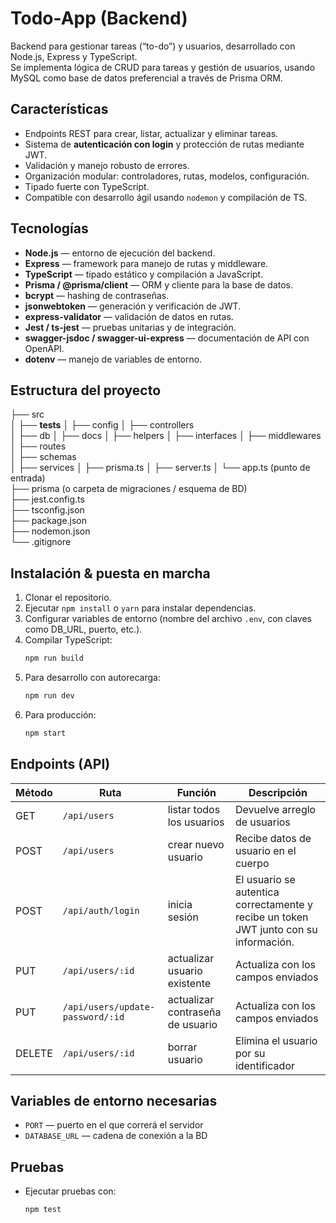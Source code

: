 # Todo-App (Backend)

Backend para gestionar tareas (“to-do”) y usuarios, desarrollado con Node.js, Express y TypeScript.  
Se implementa lógica de CRUD para tareas y gestión de usuarios, usando MySQL como base de datos preferencial a través de Prisma ORM.

## Características

- Endpoints REST para crear, listar, actualizar y eliminar tareas.
- Sistema de **autenticación con login** y protección de rutas mediante JWT.
- Validación y manejo robusto de errores.
- Organización modular: controladores, rutas, modelos, configuración.
- Tipado fuerte con TypeScript.
- Compatible con desarrollo ágil usando `nodemon` y compilación de TS.

## Tecnologías

- **Node.js** — entorno de ejecución del backend.
- **Express** — framework para manejo de rutas y middleware.
- **TypeScript** — tipado estático y compilación a JavaScript.
- **Prisma / @prisma/client** — ORM y cliente para la base de datos.
- **bcrypt** — hashing de contraseñas.
- **jsonwebtoken** — generación y verificación de JWT.
- **express-validator** — validación de datos en rutas.
- **Jest / ts-jest** — pruebas unitarias y de integración.
- **swagger-jsdoc / swagger-ui-express** — documentación de API con OpenAPI.
- **dotenv** — manejo de variables de entorno.

## Estructura del proyecto

├── src  
│ ├── **tests**
│ ├── config
│ ├── controllers  
│ ├── db
│ ├── docs
│ ├── helpers
│ ├── interfaces
│ ├── middlewares
│ ├── routes  
│ ├── schemas  
│ ├── services
│ ├── prisma.ts
│ ├── server.ts
│ └── app.ts (punto de entrada)  
├── prisma (o carpeta de migraciones / esquema de BD)  
├── jest.config.ts  
├── tsconfig.json  
├── package.json  
├── nodemon.json  
└── .gitignore

## Instalación & puesta en marcha

1. Clonar el repositorio.
2. Ejecutar `npm install` o `yarn` para instalar dependencias.
3. Configurar variables de entorno (nombre del archivo `.env`, con claves como DB_URL, puerto, etc.).
4. Compilar TypeScript:
   ```bash
   npm run build
   ```
5. Para desarrollo con autorecarga:
   ```bash
   npm run dev
   ```
6. Para producción:
   ```bash
   npm start
   ```

## Endpoints (API)

| Método | Ruta                             | Función                          | Descripción                                                                           |
| ------ | -------------------------------- | -------------------------------- | ------------------------------------------------------------------------------------- |
| GET    | `/api/users`                     | listar todos los usuarios        | Devuelve arreglo de usuarios                                                          |
| POST   | `/api/users`                     | crear nuevo usuario              | Recibe datos de usuario en el cuerpo                                                  |
| POST   | `/api/auth/login`                | inicia sesión                    | El usuario se autentica correctamente y recibe un token JWT junto con su información. |
| PUT    | `/api/users/:id`                 | actualizar usuario existente     | Actualiza con los campos enviados                                                     |
| PUT    | `/api/users/update-password/:id` | actualizar contraseña de usuario | Actualiza con los campos enviados                                                     |
| DELETE | `/api/users/:id`                 | borrar usuario                   | Elimina el usuario por su identificador                                               |

## Variables de entorno necesarias

- `PORT` — puerto en el que correrá el servidor
- `DATABASE_URL` — cadena de conexión a la BD

## Pruebas

- Ejecutar pruebas con:
  ```bash
  npm test
  ```
